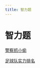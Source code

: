 ```yaml
---
title: 智力题
---
```


# 智力题

[警察抓小偷](%E6%99%BA%E5%8A%9B%E9%A2%98/%E8%AD%A6%E5%AF%9F%E6%8A%93%E5%B0%8F%E5%81%B7%208af092a44d5f4919b17fb25369f0add2.md)

[足球队实力排名](%E6%99%BA%E5%8A%9B%E9%A2%98/%E8%B6%B3%E7%90%83%E9%98%9F%E5%AE%9E%E5%8A%9B%E6%8E%92%E5%90%8D%2068bdb9c1295c43abb6eda973bb7d2f3e.md)